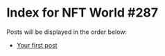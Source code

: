 # Index for NFT World #287
Posts will be displayed in the order below:

- [Your first post](./001-first.md)

